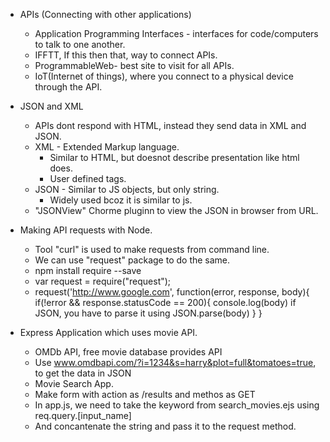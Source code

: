 *   APIs (Connecting with other applications)
    *   Application Programming Interfaces - interfaces for code/computers to talk to one another.
    *   IFFTT, If this then that, way to connect APIs.
    *   ProgrammableWeb- best site to visit for all APIs.
    *   IoT(Internet of things), where you connect to a physical device through the API.


* JSON and XML
    * APIs dont respond with HTML, instead they send data in XML and JSON.
    * XML - Extended Markup language. 
        * Similar to HTML, but doesnot describe presentation like html does.
        * User defined tags.
    * JSON - Similar to JS objects, but only string.
        * Widely used bcoz it is similar to js.  
    * "JSONView" Chorme pluginn to view the JSON in browser from URL.

* Making API requests with Node. 
    *  Tool "curl" is used to make requests from command line.
    *  We can use "request" package to do the same.
    *  npm install require --save
    *  var request = require("request");
    *  request('http://www.google.com', function(error, response, body){
            if(!error && response.statusCode == 200){
                console.log(body) if JSON, you have to parse it using JSON.parse(body)
            }
        }
    
* Express Application which uses movie API.
    *   OMDb API, free movie database provides API
    *   Use www.omdbapi.com/?i=1234&s=harry&plot=full&tomatoes=true, to get the data in JSON
    *   Movie Search App.
    *   Make form with action as /results and methos as GET
    *   In app.js, we need to take the keyword from search_movies.ejs using req.query.[input_name]
    *   And concantenate the string and pass it to the request method.